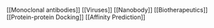 [[Monoclonal antibodies]]
[[Viruses]]
[[Nanobody]]
[[Biotherapeutics]]
[[Protein-protein Docking]]
[[Affinity Prediction]]
